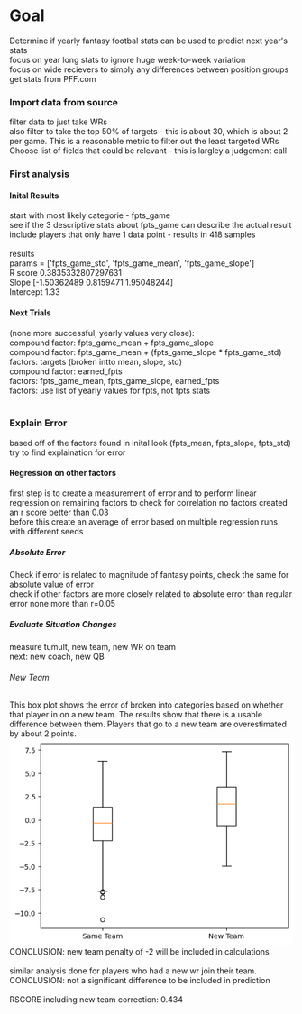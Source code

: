 # Goal
Determine if yearly fantasy footbal stats can be used to predict next year's stats <br>
focus on year long stats to ignore huge week-to-week variation <br>
focus on wide recievers to simply any differences between position groups<br>
get stats from PFF.com

### Import data from source
filter data to just take WRs <br>
also filter to take the top 50% of targets - this is about 30, which is about 2 per game.  This is a reasonable metric to filter out the least targeted WRs <br>
Choose list of fields that could be relevant - this is largley a judgement call

### First analysis
#### Inital Results

start with most likely categorie - fpts_game <br>
see if the 3 descriptive stats about fpts_game can describe the actual result <br>
include players that only have 1 data point - results in 418 samples
<br><br>
results <br>
params = ['fpts_game_std', 'fpts_game_mean', 'fpts_game_slope'] <br>
R score  0.3835332807297631 <br>
Slope [-1.50362489  0.8159471   1.95048244] <br>
Intercept 1.33 

#### Next Trials 
(none more successful, yearly values very close): <br>
compound factor: fpts_game_mean + fpts_game_slope <br>
compound factor: fpts_game_mean + (fpts_game_slope * fpts_game_std) <br>
factors: targets (broken intto mean, slope, std) <br>
compound factor: earned_fpts <br>
factors: fpts_game_mean, fpts_game_slope, earned_fpts <br> 
factors: use list of yearly values for fpts, not fpts stats
<br><br>

### Explain Error
based off of the factors found in inital look (fpts_mean, fpts_slope, fpts_std) try to find explaination for error <br>
#### Regression on other factors
first step is to create a measurement of error and to perform linear regression on remaining factors to check for correlation
no factors created an r score better than 0.03 <br>
before this create an average of error based on multiple regression runs with different seeds
##### Absolute Error
Check if error is related to magnitude of fantasy points, check the same for absolute value of error <br>
check if other factors are more closely related to absolute error than regular error none more than r=0.05<br>
##### Evaluate Situation Changes
measure tumult, new team, new WR on team <br>
next: new coach, new QB

###### New Team
This box plot shows the error of broken into categories based on whether that player in on a new team.  The results show that there is a usable difference between them.  Players that go to a new team are overestimated by about 2 points. <br>
![new team box plot](/Football/images/new_team_error.png) <br>
CONCLUSION: new team penalty of -2 will be included in calculations <br>
<br>
similar analysis done for players who had a new wr join their team. <br>
CONCLUSION: not a significant difference to be included in prediction
<br><br>
RSCORE including new team correction: 0.434

